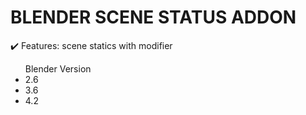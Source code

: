 <h1> BLENDER SCENE STATUS ADDON</h1>

✔️ Features: scene statics with modifier 

<ul>
  <l>Blender Version</l>
  <li>2.6</li>
  <li>3.6</li>
  <li>4.2</li>
</ul>
